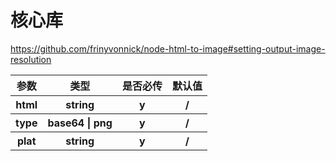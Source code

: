 # 核心库
https://github.com/frinyvonnick/node-html-to-image#setting-output-image-resolution

<table>
    <tr>
        <th>参数</th>
        <th>类型</th>
        <th>是否必传</th>
        <th>默认值</th>
    </tr>
    <tr>
        <th>html</th>
        <th>string</th>
        <th>y</th>
        <th>/</th>
    </tr>
    <tr>
        <th>type</th>
        <th>base64 | png</th>
        <th>y</th>
        <th>/</th>
    </tr>
    <tr>
        <th>plat</th>
        <th>string</th>
        <th>y</th>
        <th>/</th>
    </tr>
</table>